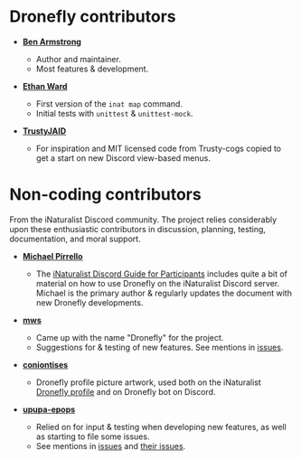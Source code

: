 # Dronefly contributors

- **[Ben Armstrong](https://github.com/synrg)**
    - Author and maintainer.
    - Most features & development.
    
- **[Ethan Ward](https://github.com/ethankward)**
    - First version of the `inat map` command.
    - Initial tests with `unittest` & `unittest-mock`.

- **[TrustyJAID](https://github.com/TrustyJAID)**
    - For inspiration and MIT licensed code from Trusty-cogs copied to
      get a start on new Discord view-based menus.

# Non-coding contributors

From the iNaturalist Discord community. The project relies considerably upon
these enthusiastic contributors in discussion, planning, testing, documentation,
and moral support.

- **[Michael Pirrello](https://www.inaturalist.org/people/michaelpirrello)**
    - The [iNaturalist Discord Guide for Participants](https://dronefly.readthedocs.io/en/latest/guide_for_participants.html)
      includes quite a bit of material on how to use Dronefly on the iNaturalist
      Discord server. Michael is the primary author & regularly updates the
      document with new Dronefly developments.

- **[mws](https://www.inaturalist.org/people/mws)**
    - Came up with the name "Dronefly" for the project.
    - Suggestions for & testing of new features. See mentions in
      [issues](https://github.com/dronefly-garden/dronefly/search?q=mws&type=Issues).

- **[coniontises](https://www.inaturalist.org/people/coniontises)**
    - Dronefly profile picture artwork, used both on the iNaturalist
      [Dronefly profile](https://www.inaturalist.org/people/dronefly) and on
      Dronefly bot on Discord.

- **[upupa-epops](https://www.inaturalist.org/people/upupa-epops)**
    - Relied on for input & testing when developing new features, as well as starting
      to file some issues.
    - See mentions in [issues](https://github.com/dronefly-garden/dronefly/search?q=upupa-epops&unscoped_q=upupa-epops&type=Issues)
      and [their issues](https://github.com/dronefly-garden/dronefly/search?q=7-ate-9&type=Issues).
